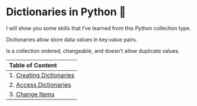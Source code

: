 # Dictionaries in Python :snake:

<p>I will show you some skills that I've learned from this Python collection type.</p>

<p>Dictionaries allow store data values in key:value pairs.</p>

<p>Is a collection ordered, changeable, and doesn't allow duplicate values.</p>


| Table of Content |
| :-------- |
| 1.  [Creating Dictionaries](creating-dictio.py) |
| 2.  [Access Dictionaries](access-dictio.py) |
| 3.  [Change Items](change-items.py) |
